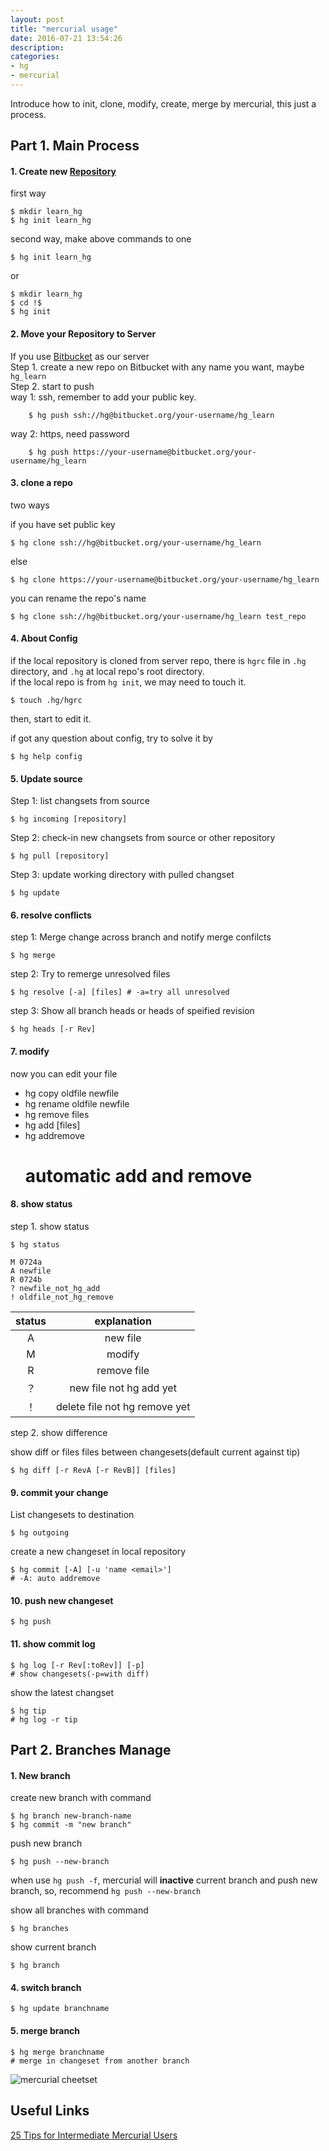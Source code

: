```yaml
---
layout: post
title: "mercurial usage"
date: 2016-07-21 13:54:26
description:
categories:
- hg
- mercurial
---
```


Introduce how to init, clone, modify, create, merge by mercurial, this just a process.

## Part 1.  Main Process

#### 1. Create new [Repository](http://translate.google.cn/#en/zh-CN/repository)

first way    

    $ mkdir learn_hg
    $ hg init learn_hg

second way, make above commands to one

    $ hg init learn_hg

or    
    
    $ mkdir learn_hg
    $ cd !$
    $ hg init

#### 2. Move your Repository to Server

If you use [Bitbucket](bitbucket.org) as our server    
Step 1. create a new repo on Bitbucket with any name you want, maybe `hg_learn`   
Step 2. start to push      
way 1: ssh, remember to add your public key.

        $ hg push ssh://hg@bitbucket.org/your-username/hg_learn

way 2: https, need password

        $ hg push https://your-username@bitbucket.org/your-username/hg_learn

#### 3. clone a repo

two ways

if you have set public key

    $ hg clone ssh://hg@bitbucket.org/your-username/hg_learn

else

    $ hg clone https://your-username@bitbucket.org/your-username/hg_learn

you can rename the repo's name

    $ hg clone ssh://hg@bitbucket.org/your-username/hg_learn test_repo    

#### 4. About Config
    
if the local repository is cloned from server repo, there is `hgrc` file in `.hg` directory, and `.hg` at local repo's root directory.    
if the local repo is from `hg init`, we may need to touch it.

    $ touch .hg/hgrc

then, start to edit it.

if got any question about config, try to solve it by

    $ hg help config

#### 5. Update source

Step 1: list changsets from source

    $ hg incoming [repository]

Step 2: check-in new changsets from source or other repository

    $ hg pull [repository]

Step 3: update working directory with pulled changset

    $ hg update 

#### 6. resolve conflicts

step 1: Merge change across branch and notify merge confilcts

    $ hg merge 

step 2: Try to remerge unresolved files

    $ hg resolve [-a] [files] # -a=try all unresolved

step 3: Show all branch heads or heads of speified revision

    $ hg heads [-r Rev]

#### 7. modify

now you can edit your file    

- hg copy oldfile newfile
- hg rename oldfile newfile
- hg remove files
- hg add [files]
- hg addremove    
    # automatic add and remove

#### 8. show status

step 1. show status

    $ hg status

    M 0724a
    A newfile
    R 0724b
    ? newfile_not_hg_add
    ! oldfile_not_hg_remove

|status  |  explanation|
|:--------:| :------------: |
|A | new file|
|M | modify |
|R | remove file|
|？ | new file not hg add yet |
|！| delete file not hg remove yet|

step 2. show difference

show diff or files files between changesets(default current against tip)

    $ hg diff [-r RevA [-r RevB]] [files]

#### 9. commit your change

List changesets to destination

    $ hg outgoing

create a new changeset in local repository

    $ hg commit [-A] [-u 'name <email>']
    # -A: auto addremove

#### 10. push new changeset

    $ hg push

#### 11. show commit log

    $ hg log [-r Rev[:toRev]] [-p]
    # show changesets(-p=with diff)

show the latest changset
 

    $ hg tip
    # hg log -r tip

## Part 2. Branches Manage

#### 1. New branch

create new branch with command

    $ hg branch new-branch-name
    $ hg commit -m "new branch"

push new branch
    
    $ hg push --new-branch

when use `hg push -f`, mercurial will  __inactive__ current branch and push new branch, so, recommend `hg push --new-branch`

show all branches with command 

    $ hg branches


show current branch

    $ hg branch

#### 4. switch branch

    $ hg update branchname

#### 5. merge branch

    $ hg merge branchname
    # merge in changeset from another branch

![mercurial cheetset](/assets/img/mercurial_usage/hg.jpg)


## Useful Links

[25 Tips for Intermediate Mercurial Users](http://antonym.org/2010/04/25-tips-for-intermediate-mercurial-users.html)

